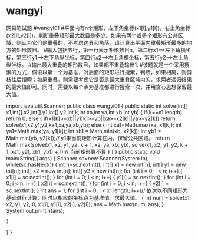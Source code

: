 # wangyi
网易笔试题
#wangyi01
#平面内有n个矩形，左下角坐标(x1[i],y1[i])，右上角坐标(x2[i],y2[i])，判断重叠矩形最大数目是多少。如果有两个或多个矩形有公共区域，则认为它们是重叠的，不考虑边界和角落。请计算出平面内重叠矩形最多的地方的矩形数目。
#输入包括五行，第一行表示矩形数目n，第二行x1-->左下角横坐标，第三行y1-->左下角纵坐标，第四行x2-->右上角横坐标，第五行y2-->左上角纵坐标。
#输出最大重叠的矩形数目，如果都不重叠输出1.
#该题就是一个采用搜索的方式，假设以第一个为基准，对后面的矩形进行搜索，判断，如果相离，则剪枝往后搜索；如果重叠，则需要考虑它是否是最大重叠区域内的，求两者递归结果的最大值即可。同时，需要以每个点为基准都进行搜索一次，并用贪心思想保留最大值。


import java.util.Scanner;
public class wangyi01 {
	public static int solve(int[] x1,int[] x2,int[] y1,int[] y2,int k,int xa,int ya,int xb,int yb) {
		if(k==x1.length)
			return 0;
		else {
			if(x1[k]>=xb||y1[k]>=yb||xa>=x2[k]||ya>=y2[k])
				return solve(x1,x2,y1,y2,k+1,xa,ya,xb,yb);
			else {
				int xa1=Math.max(xa, x1[k]);
				int ya1=Math.max(ya, y1[k]);
				int xb1 = Math.min(xb, x2[k]);
                int yb1 = Math.min(yb, y2[k]);// 如果当前矩形计算在内，保留公共区域。
                return Math.max(solve(x1, x2, y1, y2, k + 1, xa, ya, xb, yb),
                        solve(x1, x2, y1, y2, k + 1, xa1, ya1, xb1, yb1) + 1);// 当前矩形算不算
			}
		}
	}
public static void main(String[] args) {
	Scanner sc=new Scanner(System.in);
    while(sc.hasNext()) {
    	int n=sc.nextInt();
    	 int[] x1 = new int[n];
         int[] y1 = new int[n];
         int[] x2 = new int[n];
         int[] y2 = new int[n];
         for (int i = 0; i < n; i++) {
             x1[i] = sc.nextInt();
         }
         for (int i = 0; i < n; i++) {
             y1[i] = sc.nextInt();
         }
         for (int i = 0; i < n; i++) {
             x2[i] = sc.nextInt();
         }
         for (int i = 0; i < n; i++) {
             y2[i] = sc.nextInt();
         }
         int ans = 1;
         for (int i = 0; i < x1.length; i++)// 依次以不同矩形为基础进行计算，同时以相应的坐标点为基准值。求最大值。
         {
             int num = solve(x1, x2, y1, y2, 0, x1[i], y1[i], x2[i], y2[i]);
             ans = Math.max(num, ans);
         }
         System.out.println(ans);
    	
    }
}
}
